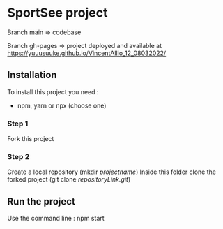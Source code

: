 # SportSee project

Branch main => codebase

Branch gh-pages => project deployed and available at https://yuuusuuke.github.io/VincentAllio_12_08032022/

## Installation

To install this project you need :

- npm, yarn or npx (choose one)

### Step 1

Fork this project

### Step 2

Create a local repository (mkdir *projectname*)
Inside this folder clone the forked project (git clone *repositoryLink.git*)

## Run the project

Use the command line : npm start

